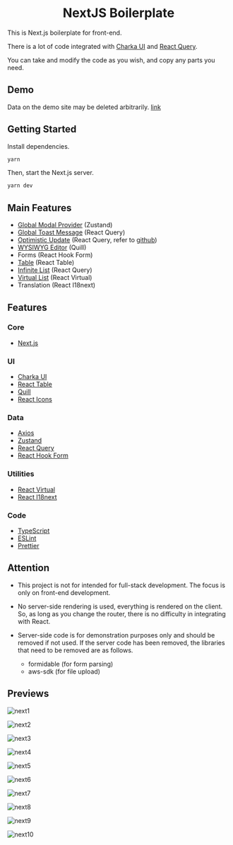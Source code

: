 <h1 align="center">NextJS Boilerplate</h1>

This is Next.js boilerplate for front-end.

There is a lot of code integrated with [Charka UI](https://npmjs.com/package/@chakra-ui/react) and [React Query](https://npmjs.com/package/@tanstack/react-query).

You can take and modify the code as you wish, and copy any parts you need.

## Demo

Data on the demo site may be deleted arbitrarily. [link](https://nextjs-boilerplate-dusky-phi.vercel.app/)

## Getting Started

Install dependencies.

```bash
yarn
```

Then, start the Next.js server.

```bash
yarn dev
```

## Main Features

- [Global Modal Provider](https://github.com/Lee-Minhoon/nextjs-boilerplate/blob/main/src/components/providers/ModalProvider/ModalProvider.tsx) (Zustand)
- [Global Toast Message](https://github.com/Lee-Minhoon/nextjs-boilerplate/blob/main/src/components/providers/ReactQueryProvider/ReactQueryProvider.tsx) (React Query)
- [Optimistic Update](https://github.com/Lee-Minhoon/nextjs-boilerplate/blob/main/src/apis/hooks.ts) (React Query, refer to [github](https://github.com/horprogs/react-query))
- [WYSIWYG Editor](https://github.com/Lee-Minhoon/nextjs-boilerplate/blob/main/src/components/common/Editor/Editor.tsx) (Quill)
- Forms (React Hook Form)
- [Table](https://github.com/Lee-Minhoon/nextjs-boilerplate/blob/main/src/components/common/DataTable/DataTable.tsx) (React Table)
- [Infinite List](https://github.com/Lee-Minhoon/nextjs-boilerplate/blob/main/src/components/common/InfiniteList/InfiniteList.tsx) (React Query)
- [Virtual List](https://github.com/Lee-Minhoon/nextjs-boilerplate/blob/main/src/components/common/VirtualList/VirtualListBase.tsx) (React Virtual)
- Translation (React I18next)

## Features

### Core

- [Next.js](https://www.npmjs.com/package/next)

### UI

- [Charka UI](https://npmjs.com/package/@chakra-ui/react)
- [React Table](https://npmjs.com/package/@tanstack/react-table)
- [Quill](https://www.npmjs.com/package/quill)
- [React Icons](https://npmjs.com/package/react-icons)

### Data

- [Axios](https://www.npmjs.com/package/axios)
- [Zustand](https://npmjs.com/package/zustand)
- [React Query](https://npmjs.com/package/@tanstack/react-query)
- [React Hook Form](https://npmjs.com/package/react-hook-form)

### Utilities

- [React Virtual](https://npmjs.com/package/@tanstack/react-virtual)
- [React I18next](https://www.npmjs.com/package/react-i18next)

### Code

- [TypeScript](https://www.npmjs.com/package/typescript)
- [ESLint](https://www.npmjs.com/package/eslint)
- [Prettier](https://www.npmjs.com/package/prettier)

## Attention

- This project is not for intended for full-stack development. The focus is only on front-end development.

- No server-side rendering is used, everything is rendered on the client. So, as long as you change the router, there is no difficulty in integrating with React.

- Server-side code is for demonstration purposes only and should be removed if not used. If the server code has been removed, the libraries that need to be removed are as follows.

  - formidable (for form parsing)
  - aws-sdk (for file upload)

## Previews

![next1](https://github.com/Lee-Minhoon/nextjs-boilerplate/assets/59780565/9aef2746-0c03-4eb6-b084-ce9afa3f6680)

![next2](https://github.com/Lee-Minhoon/nextjs-boilerplate/assets/59780565/0438fd08-32c6-416a-a3b2-50fa03eb5fd0)

![next3](https://github.com/Lee-Minhoon/nextjs-boilerplate/assets/59780565/07d0e2ea-7e14-48b6-a958-c1fbd7491ca9)

![next4](https://github.com/Lee-Minhoon/nextjs-boilerplate/assets/59780565/ff5dd7a2-b332-4744-a71e-2563b65b6024)

![next5](https://github.com/Lee-Minhoon/nextjs-boilerplate/assets/59780565/8ab59c2f-4049-4aae-aedf-b78d517ef2d5)

![next6](https://github.com/Lee-Minhoon/nextjs-boilerplate/assets/59780565/eb52239b-f874-4cc9-bec4-4fc955c3fb48)

![next7](https://github.com/Lee-Minhoon/nextjs-boilerplate/assets/59780565/ddb1e728-f474-4ef7-829e-985f86243d29)

![next8](https://github.com/Lee-Minhoon/nextjs-boilerplate/assets/59780565/862d76b5-1655-483f-804b-9399c77b0189)

![next9](https://github.com/Lee-Minhoon/nextjs-boilerplate/assets/59780565/e413e8a9-1668-4765-89ef-e655327b9490)

![next10](https://github.com/Lee-Minhoon/nextjs-boilerplate/assets/59780565/81c32aa1-183e-4428-a927-541fdbb6bcf8)
